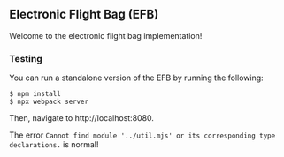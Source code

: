 ## Electronic Flight Bag (EFB)
Welcome to the electronic flight bag implementation!

### Testing
You can run a standalone version of the EFB by running the following:

```
$ npm install
$ npx webpack server
```

Then, navigate to http://localhost:8080.

The error ```Cannot find module '../util.mjs' or its corresponding type declarations.``` is normal!